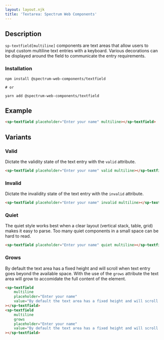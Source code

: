 ```yaml
---
layout: layout.njk
title: 'Textarea: Spectrum Web Components'
---
```

## Description

`sp-textfield[multiline]` components are text areas that allow users to input custom multiline text entries with a keyboard. Various decorations can be displayed around the field to communicate the entry requirements.

### Installation

```
npm install @spectrum-web-components/textfield

# or

yarn add @spectrum-web-components/textfield
```

## Example

```html
<sp-textfield placeholder="Enter your name" multiline></sp-textfield>
```

## Variants

### Valid

Dictate the validity state of the text entry with the `valid` attribute.

```html
<sp-textfield placeholder="Enter your name" valid multiline></sp-textfield>
```

### Invalid

Dictate the invalidity state of the text entry with the `invalid` attribute.

```html
<sp-textfield placeholder="Enter your name" invalid multiline></sp-textfield>
```

### Quiet

The quiet style works best when a clear layout (vertical stack, table, grid) makes it easy to parse. Too many quiet components in a small space can be hard to read.

```html
<sp-textfield placeholder="Enter your name" quiet multiline></sp-textfield>
```

### Grows

By default the text area has a fixed height and will scroll when text entry goes beyond the available space. With the use of the `grows` attribute the text area will grow to accomidate the full content of the element.

```html
<sp-textfield
    multiline
    placeholder="Enter your name"
    value="By default the text area has a fixed height and will scroll when text entry goes beyond the available space. With the use of the `grows` attribute the text area will grow to accomidate the full content of the element."
></sp-textfield>
<sp-textfield
    multiline
    grows
    placeholder="Enter your name"
    value="By default the text area has a fixed height and will scroll when text entry goes beyond the available space. With the use of the `grows` attribute the text area will grow to accomidate the full content of the element."
></sp-textfield>
```

